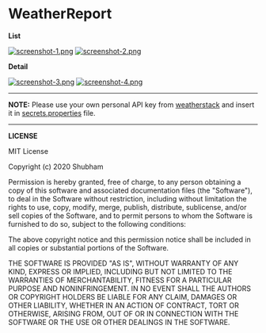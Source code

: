 # WeatherReport

**List**

[![screenshot-1.png](https://i.postimg.cc/Y0MV7nsy/screenshot-1.png)](https://postimg.cc/34f9CB7g) [![screenshot-2.png](https://i.postimg.cc/DyfDYNsS/screenshot-2.png)](https://postimg.cc/gr5NxNgp)

**Detail**

[![screenshot-3.png](https://i.postimg.cc/HnzNk0GW/screenshot-3.png)](https://postimg.cc/WqD89kbx) [![screenshot-4.png](https://i.postimg.cc/tRNwkb10/screenshot-4.png)](https://postimg.cc/MXX9Zhbt)

---
**NOTE:**
Please use your own personal API key from [weatherstack](https://weatherstack.com/) and insert it in [secrets.properties](https://github.com/shubham08gupta/WeatherReport/blob/master/secrets.properties) file.

---
**LICENSE**

MIT License

Copyright (c) 2020 Shubham

Permission is hereby granted, free of charge, to any person obtaining a copy
of this software and associated documentation files (the "Software"), to deal
in the Software without restriction, including without limitation the rights
to use, copy, modify, merge, publish, distribute, sublicense, and/or sell
copies of the Software, and to permit persons to whom the Software is
furnished to do so, subject to the following conditions:

The above copyright notice and this permission notice shall be included in all
copies or substantial portions of the Software.

THE SOFTWARE IS PROVIDED "AS IS", WITHOUT WARRANTY OF ANY KIND, EXPRESS OR
IMPLIED, INCLUDING BUT NOT LIMITED TO THE WARRANTIES OF MERCHANTABILITY,
FITNESS FOR A PARTICULAR PURPOSE AND NONINFRINGEMENT. IN NO EVENT SHALL THE
AUTHORS OR COPYRIGHT HOLDERS BE LIABLE FOR ANY CLAIM, DAMAGES OR OTHER
LIABILITY, WHETHER IN AN ACTION OF CONTRACT, TORT OR OTHERWISE, ARISING FROM,
OUT OF OR IN CONNECTION WITH THE SOFTWARE OR THE USE OR OTHER DEALINGS IN THE
SOFTWARE.
